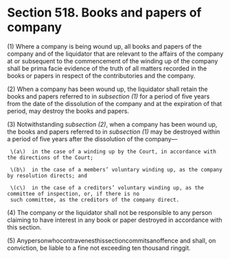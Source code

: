 # Section 518. Books and papers of company

\(1\) Where a company is being wound up, all books and papers of the company and of the liquidator that are relevant to the affairs of the company at or subsequent to the commencement of the winding up of the company shall be prima facie evidence of the truth of all matters recorded in the books or papers in respect of the contributories and the company.

\(2\) When a company has been wound up, the liquidator shall retain the books and papers referred to in _subsection \(1\)_ for a period of five years from the date of the dissolution of the company and at the expiration of that period, may destroy the books and papers.

\(3\) Notwithstanding _subsection \(2\)_, when a company has been wound up, the books and papers referred to in _subsection \(1\)_ may be destroyed within a period of five years after the dissolution of the company—

     \(a\)  in the case of a winding up by the Court, in accordance with the directions of the Court;

     \(b\)  in the case of a members’ voluntary winding up, as the company by resolution directs; and

     \(c\)  in the case of a creditors’ voluntary winding up, as the committee of inspection, or, if there is no   
     such committee, as the creditors of the company direct.

\(4\) The company or the liquidator shall not be responsible to any person claiming to have interest in any book or paper destroyed in accordance with this section.

\(5\) Anypersonwhocontravenesthissectioncommitsanoffence and shall, on conviction, be liable to a fine not exceeding ten thousand ringgit.

